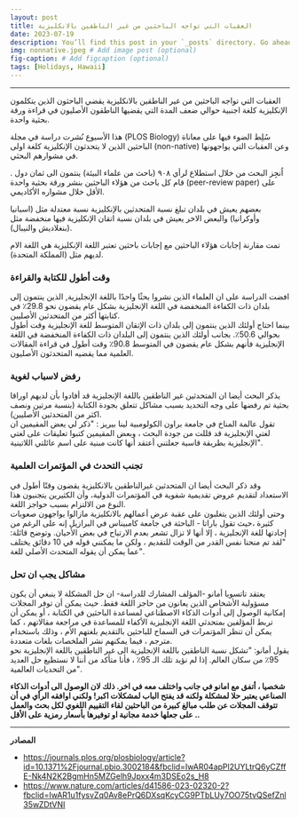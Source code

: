 ```yaml
---
layout: post
title: العقبات التي تواجه الباحثين من غير الناطقين بالانكليزية
date: 2023-07-19
description: You’ll find this post in your `_posts` directory. Go ahead and edit it and re-build the site to see your changes. # Add post description (optional)
img: nonnative.jpeg # Add image post (optional)
fig-caption: # Add figcaption (optional)
tags: [Holidays, Hawaii]
---
```


--------

العقبات التي تواجه الباحثين من غير الناطقين بالانكليزية
يقضي الباحثون الذين يتكلمون الإنكليزية كلغة اجنبية حوالي ضعف المدة التي يقضيها الناطقون الأصليون في قراءة ورقة بحثية واحدة.  

هذا الأسبوع نُشرت دراسة في مجلة (PLOS Biology) سُلِط الضوء فيها على معاناة الباحثين الذين لا يتحدثون الإنكليزية كلغة اولى (non-native) وعن العقبات التي يواجهونها في مشوارهم البحثي.   

اُنجِز البحث من خلال استطلاع لرأي ٩٠٨ (باحث من علماء البيئة) ينتمون الى ثمان دول . قام كل باحث من هؤلاء الباحثين بنشر ورقة بحثية واحدة (peer-review paper) على الأقل خلال مشواره الأكاديمي.   

بعضهم يعيش في بلدان تبلغ نسبة المتحدثين بالإنكليزية نسبة معتدلة مثل (اسبانيا وأوكرانيا) والبعض الاخر يعيش في بلدان نسبة اتقان الإنكليزية فيها منخفضة مثل (بنغلاديش والنيبال).  

تمت مقارنة إجابات هؤلاء الباحثين مع إجابات باحثين تعتبر اللغة الإنكليزية هي اللغة الام لديهم مثل (المملكة المتحدة).

### وقت أطول للكتابة والقراءة
افضت الدراسة على ان  العلماء الذين نشروا بحثًا واحدًا باللغة الإنجليزية,
 الذين ينتمون إلى بلدان ذات الكفاءة المنخفضة في اللغة الإنجليزية بشكل عام يقضون نحو  29.8٪ في كتابتها أكثر من المتحدثين الأصليين.  
  بينما احتاج أولئك الذين ينتمون إلى بلدان ذات الإتقان المتوسط للغة الإنجليزية وقت أطول بحوالي 50.6٪. 
بجانب أولئك الذين ينتمون إلى البلدان ذات الكفاءة المنخفضة في اللغة الإنجليزية فأنهم بشكل عام يقضون في المتوسط 90.8٪ وقت أطول في قراءة المقالات العلمية مما يقضيه المتحدثون الأصليون.   

### رفض لاسباب لغوية

يذكر البحث أيضا ان المتحدثين غير الناطقين باللغة الإنجليزية قد أفادوا بأن لديهم اوراقا بحثية تم رفضها على وجه التحديد بسبب مشاكل تتعلق بجودة الكتابة (بنسبة مرتين ونصف اكثر من المتحدثين الأصليين).   
تقول عالمة المناخ  في جامعة براون الكولومبية لينا بيريز : 
"ذكر لي يعض المقيمين ان لغتي الإنجليزية قد قللت من جودة البحث ، وبعض المقيمين كتبوا تعليقات على لغتي الإنجليزية بطريقة قاسية جعلتني أعتقد أنها كانت مبنية على اسم عائلتي اللاتينية".  

### تجنب التحدث في المؤتمرات العلمية 

وقد ذكر البحث أيضا ان المتحدثين غيرالناطقين بالانكليزية يقضون وقتًا أطول في الاستعداد لتقديم عروض تقديمية شفوية في المؤتمرات الدولية، وأن الكثيرين يتجنبون هذا النوع من الالتزام بسبب حواجز اللغة.  
وحتى أولئك الذين يتغلبون على عقبة عرض أعمالهم بالانكليزية مازالوا يواجهون صعوبات كثيرة ،حيث تقول باراتا - الباحثة في جامعة كامبيناس في البرازيل إنه على الرغم من إجادتها للغة الإنجليزية ، إلا أنها لا تزال تشعر بعدم الارتياح في بعض الأحيان. وتوضح قائلة: "لقد تم منحنا نفس القدر من الوقت للتقديم ، ولكن ما يمكنني قوله في 10 دقائق يختلف عما يمكن أن يقوله المتحدث الأصلي للغة".  

### مشاكل يجب ان تحل 
يعتقد تاتسويا أمانو -المؤلف المشارك للدراسة- ان حل المشكلة لا ينبغي أن يكون مسؤولية الأشخاص الذين يعانون من حاجز اللغة فقط. حيث يمكن أن توفر المجلات إمكانية الوصول إلى أدوات الذكاء الاصطناعي لمساعدة الباحثين في الكتابة ، أو يمكن أن تربط المؤلفين بمتحدثي اللغة الإنجليزية الأكفاء للمساعدة في مراجعة مقالاتهم ، كما يمكن أن تنظر المؤتمرات في السماح للباحثين بالتقديم بلغتهم الأم ، وذلك باستخدام مترجم ، فيما يمكنهم نشر الملخصات بلغات متعددة.   
يقول أمانو: "تشكل نسبة الناطقين باللغة الإنجليزية الى غير الناطقين باللغة الإنجليزية نحو  95٪ من سكان العالم. إذا لم نؤيد تلك الـ 95٪ ، فأنا متأكد من أننا لا نستطيع حل العديد من التحديات العالمية".   

**شخصيا ، أتفق مع امانو في جانب واختلف معه في اخر. ذلك لان الوصول الى أدوات الذكاء الصناعي يعتبر حلا لمشكلة ولكنه قد يفتح الباب لمشكلات اكبر! ولكني اوافقه الرأي في أن تتوقف المجلات عن طلب مبالغ كبيرة من الباحثين لقاء التقييم اللغوي لكل بحث والعمل على جعلها خدمة مجانية او توفيرها بأسعار رمزية على الأقل ..**

----
**المصادر**
- https://journals.plos.org/plosbiology/article?id=10.1371%2Fjournal.pbio.3002184&fbclid=IwAR04apPl2UYLtrQ6yCZffE-Nk4N2K2BgmHn5MZGelh9Jpxx4m3DSEo2s_H8
- https://www.nature.com/articles/d41586-023-02320-2?fbclid=IwAR1u1fysvZq0Av8ePrQ6DXsqKcyCG9PTbLUy7OO75tvQSefZnl35wZDtVNI